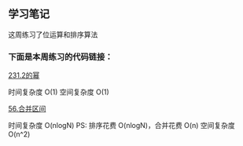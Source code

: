 ## 学习笔记

这周练习了位运算和排序算法

### 下面是本周练习的代码链接：

[231.2的幂](../src/main/java/week8/powerOfTwo/Solution.java)

时间复杂度 O(1)
空间复杂度 O(1)

[56.合并区间](../src/main/java/week8/mergeIntervals/Solution.java)

时间复杂度 O(nlogN)
PS: 排序花费 O(nlogN)，合并花费 O(n)
空间复杂度 O(n^2)